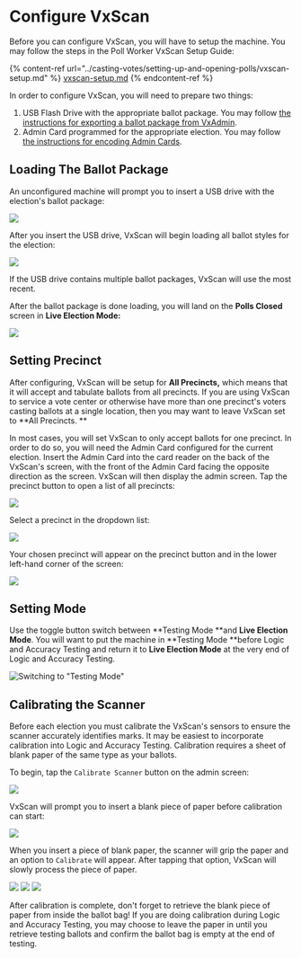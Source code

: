 # Configure VxScan

Before you can configure VxScan, you will have to setup the machine. You may follow the steps in the Poll Worker VxScan Setup Guide:

{% content-ref url="../casting-votes/setting-up-and-opening-polls/vxscan-setup.md" %}
[vxscan-setup.md](../casting-votes/setting-up-and-opening-polls/vxscan-setup.md)
{% endcontent-ref %}

In order to configure VxScan, you will need to prepare two things:

1. USB Flash Drive with the appropriate ballot package. You may follow [the instructions for exporting a ballot package from VxAdmin](../central-system-setup/configure-ballot-scanner.md#export-ballot-package).
2. Admin Card programmed for the appropriate election. You may follow [the instructions for encoding Admin Cards](programming-cards.md#encoding-admin-cards).

## Loading The Ballot Package

An unconfigured machine will prompt you to insert a USB drive with the election's ballot package:

![](<../.gitbook/assets/Unconfigured VxScan.jpg>)

After you insert the USB drive,  VxScan will begin loading all ballot styles for the election:

![](<../.gitbook/assets/Uploading Ballot Package.png>)

&#x20;If the USB drive contains multiple ballot packages, VxScan will use the most recent.

After the ballot package is done loading, you will land on the **Polls Closed** screen in **Live Election Mode:**

![](<../.gitbook/assets/Polls Closed.png>)

## **Setting Precinct**

After configuring, VxScan will be setup for **All Precincts,** which means that it will accept and tabulate ballots from all precincts. If you are using VxScan to service a vote center or otherwise have more than one precinct's voters casting ballots at a single location, then you may want to leave VxScan set to **All Precincts. **

In most cases, you will set VxScan to only accept ballots for one precinct. In order to do so, you will need the Admin Card configured for the current election. Insert the Admin Card into the card reader on the back of the VxScan's screen, with the front of the Admin Card facing the opposite direction as the screen. VxScan will then display the admin screen. Tap the precinct button to open a list of all precincts:

![](<../.gitbook/assets/Admin Screen Precinct Dropdown Closed.jpg>)

Select a precinct in the dropdown list:&#x20;

![](../.gitbook/assets/Admin\_Screen\_Dropdown\_Open\_Sized.jpg)

Your chosen precinct will appear on the precinct button and in the lower left-hand corner of the screen:

![](../.gitbook/assets/Admin\_Screen\_Precinct\_Set.jpg)

## Setting Mode

Use the toggle button switch between **Testing Mode **and **Live Election Mode**. You will want to put the machine in **Testing Mode **before Logic and Accuracy Testing and return it to **Live Election Mode** at the very end of Logic and Accuracy Testing.&#x20;

![Switching to "Testing Mode"](../.gitbook/assets/Admin\_Screen\_To\_Testing\_Mode.jpg)

## Calibrating the Scanner

Before each election you must calibrate the VxScan's sensors to ensure the scanner accurately identifies marks. It may be easiest to incorporate calibration into Logic and Accuracy Testing. Calibration requires a sheet of blank paper of the same type as your ballots.

To begin, tap the `Calibrate Scanner` button on the admin screen:

![](../.gitbook/assets/Admin\_Screen\_Calibrate\_Scanner\_Button.jpg)

VxScan will prompt you to insert a blank piece of paper before calibration can start:

![](<../.gitbook/assets/Calibrate Insert Paper.png>)

When you insert a piece of blank paper, the scanner will grip the paper and an option to `Calibrate` will appear. After tapping that option, VxScan will slowly process the piece of paper.

![](<../.gitbook/assets/Calibrate Ready.png>) ![](<../.gitbook/assets/Calibration In Progress.png>) ![](<../.gitbook/assets/Calibration Succeeded.png>)

After calibration is complete, don't forget to retrieve the blank piece of paper from inside the ballot bag! If you are doing calibration during Logic and Accuracy Testing, you may choose to leave the paper in until you retrieve testing ballots and confirm the ballot bag is empty at the end of testing.
